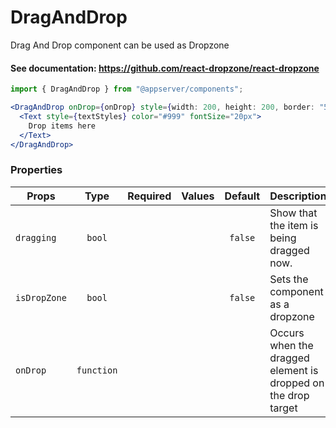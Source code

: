 # DragAndDrop

Drag And Drop component can be used as Dropzone

#### See documentation: https://github.com/react-dropzone/react-dropzone

```js
import { DragAndDrop } from "@appserver/components";
```

```jsx
<DragAndDrop onDrop={onDrop} style={width: 200, height: 200, border: "5px solid #999"}>
  <Text style={textStyles} color="#999" fontSize="20px">
    Drop items here
  </Text>
</DragAndDrop>
```

### Properties

| Props        |    Type    | Required | Values | Default | Description                                                   |
| ------------ | :--------: | :------: | :----: | :-----: | ------------------------------------------------------------- |
| `dragging`   |   `bool`   |          |        | `false` | Show that the item is being dragged now.                      |
| `isDropZone` |   `bool`   |          |        | `false` | Sets the component as a dropzone                              |
| `onDrop`     | `function` |          |        |         | Occurs when the dragged element is dropped on the drop target |
